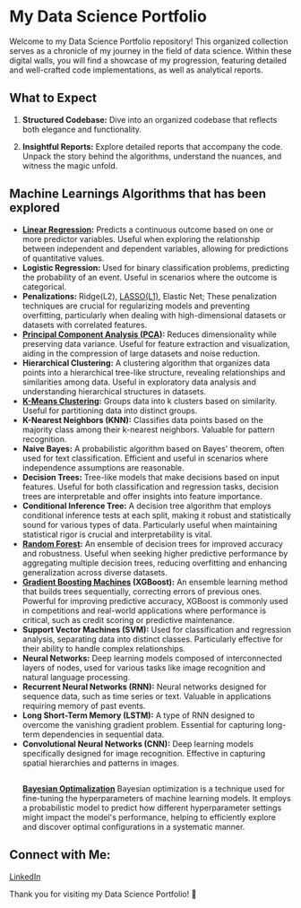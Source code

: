 # My Data Science Portfolio

Welcome to my Data Science Portfolio repository! This organized collection serves as a chronicle of my journey in the field of data science. Within these digital walls, you will find a showcase of my progression, featuring detailed and well-crafted code implementations, as well as analytical reports.

## What to Expect

1. **Structured Codebase:**
   Dive into an organized codebase that reflects both elegance and functionality. 

2. **Insightful Reports:**
   Explore detailed reports that accompany the code. Unpack the story behind the algorithms, understand the nuances, and witness the magic unfold.

## Machine Learnings Algorithms that has been explored

- **[Linear Regression](https://github.com/GergelyMarias/MyDataSciencePortfolio/blob/main/PCA%2BOLS(L1).pdf):**  Predicts a continuous outcome based on one or more predictor variables. Useful when exploring the relationship between independent and dependent variables, allowing for predictions of quantitative values.
- **Logistic Regression:**  Used for binary classification problems, predicting the probability of an event. Useful in scenarios where the outcome is categorical.
- **Penalizations:** Ridge(L2), [LASSO(L1)](https://github.com/GergelyMarias/MyDataSciencePortfolio/blob/main/PCA%2BOLS(L1).pdf), Elastic Net; These penalization techniques are crucial for regularizing models and preventing overfitting, particularly when dealing with high-dimensional datasets or datasets with correlated features.
- **[Principal Component Analysis (PCA)](https://github.com/GergelyMarias/MyDataSciencePortfolio/blob/main/PCA%2BOLS(L1).pdf):**  Reduces dimensionality while preserving data variance. Useful for feature extraction and visualization, aiding in the compression of large datasets and noise reduction.
- **Hierarchical Clustering:**  A clustering algorithm that organizes data points into a hierarchical tree-like structure, revealing relationships and similarities among data. Useful in exploratory data analysis and understanding hierarchical structures in datasets.
- **[K-Means Clustering](https://github.com/GergelyMarias/MyDataSciencePortfolio/blob/main/KMeansClustering.pdf):**  Groups data into k clusters based on similarity. Useful for partitioning data into distinct groups.
- **K-Nearest Neighbors (KNN):**  Classifies data points based on the majority class among their k-nearest neighbors. Valuable for pattern recognition.
- **Naive Bayes:**  A probabilistic algorithm based on Bayes' theorem, often used for text classification. Efficient and useful in scenarios where independence assumptions are reasonable.
- **Decision Trees:**  Tree-like models that make decisions based on input features. Useful for both classification and regression tasks, decision trees are interpretable and offer insights into feature importance.
- **Conditional Inference Tree:**  A decision tree algorithm that employs conditional inference tests at each split, making it robust and statistically sound for various types of data. Particularly useful when maintaining statistical rigor is crucial and interpretability is vital.
- **[Random Forest](https://github.com/GergelyMarias/MyDataSciencePortfolio/blob/main/RandomForest.pdf):**  An ensemble of decision trees for improved accuracy and robustness. Useful when seeking higher predictive performance by aggregating multiple decision trees, reducing overfitting and enhancing generalization across diverse datasets.
- **[Gradient Boosting Machines](https://github.com/GergelyMarias/MyDataSciencePortfolio/blob/main/XGBoosting.pdf) (XGBoost):**  An ensemble learning method that builds trees sequentially, correcting errors of previous ones. Powerful for improving predictive accuracy, XGBoost is commonly used in competitions and real-world applications where performance is critical, such as credit scoring or predictive maintenance.
- **Support Vector Machines (SVM):**  Used for classification and regression analysis, separating data into distinct classes. Particularly effective for their ability to handle complex relationships.
- **Neural Networks:**  Deep learning models composed of interconnected layers of nodes, used for various tasks like image recognition and natural language processing.
- **Recurrent Neural Networks (RNN):**  Neural networks designed for sequence data, such as time series or text. Valuable in applications requiring memory of past events.
- **Long Short-Term Memory (LSTM):**  A type of RNN designed to overcome the vanishing gradient problem. Essential for capturing long-term dependencies in sequential data.
- **Convolutional Neural Networks (CNN):**  Deep learning models specifically designed for image recognition. Effective in capturing spatial hierarchies and patterns in images.
  ##
  **[Bayesian Optimalization](https://github.com/GergelyMarias/MyDataSciencePortfolio/blob/main/XGB_BayesianOptimalization.R)** Bayesian optimization is a technique used for fine-tuning the hyperparameters of machine learning models. It employs a probabilistic model to predict how different hyperparameter settings might impact the model's performance, helping to efficiently explore and discover optimal configurations in a systematic manner.

## Connect with Me:
[LinkedIn](https://www.linkedin.com/in/mariasgergely/)

Thank you for visiting my Data Science Portfolio! 🚀
